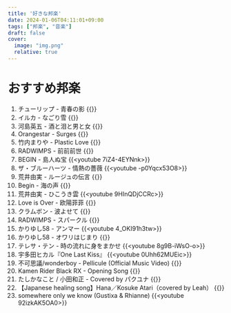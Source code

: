 ```yaml
---
title: '好きな邦楽'
date: 2024-01-06T04:11:01+09:00
tags: ["邦楽", "音楽"]
draft: false
cover:
  image: "img.png"
  relative: true
---
```


# おすすめ邦楽

1. チューリップ - 青春の影 
{{<youtube k9UJs3TR_KU>}}
2. イルカ - なごり雪 
{{<youtube H2TR3oEA13o>}}
3. 河島英五 - 酒と泪と男と女
{{<youtube Uxy9Keo_KVc>}}
4. Orangestar - Surges
{{<youtube QvWsAIc5mO8>}}
5. 竹内まりや - Plastic Love
{{<youtube T_lC2O1oIew>}}
6. RADWIMPS - 前前前世
{{<youtube PDSkFeMVNFs>}}
7. BEGIN - 島人ぬ宝
{{<youtube 7iZ4-4EYNnk>}}
8. ザ・ブルーハーツ - 情熱の薔薇
{{<youtube -p0Yqcx53O8>}}
9. 荒井由実 - ルージュの伝言 
{{<youtube MH-P4mXvDPE>}}
10. Begin - 海の声
{{<youtube qV91xBo1Vxc>}}
11. 荒井由実 - ひこうき雲
{{<youtube 9HInQDjCCRc>}}
12. Love is Over - 欧陽菲菲
{{<youtube T5Te_czLFCw>}}
13. クラムボン - 波よせて
{{<youtube kfvZZKm3gA0>}}
14. RADWIMPS - スパークル
{{<youtube a2GujJZfXpg>}}
15. かりゆし58 - アンマー
{{<youtube 4_OKI91h3tw>}}
16. かりゆし58 - オワリはじまり
{{<youtube Vb50GwvHH14>}}
17. テレサ・テン - 時の流れに身をまかせ
{{<youtube 8g9B-iWsO-o>}}
18. 宇多田ヒカル『One Last Kiss』
{{<youtube 0Uhh62MUEic>}}
19. 不可思議/wonderboy - Pellicule (Official Music Video)
{{<youtube ueq2QFIIpu0>}}
20. Kamen Rider Black RX - Opening Song
{{<youtube tV5l-Nt18o4>}}
21. たしかなこと / 小田和正 - Covered by パクユナ
{{<youtube q3myGl1PZgU>}}
22. 【Japanese healing song】Hana／Kosuke Atari（covered by Leah）
{{<youtube FpdrS6YGP4o>}}
23. somewhere only we know (Gustixa & Rhianne)
{{<youtube 92izkAK5OA0>}}

